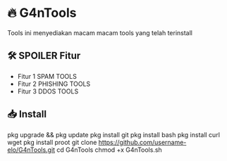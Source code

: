 # 🔥 G4nTools

Tools ini menyediakan macam macam tools yang telah terinstall

## 🛠️ SPOILER Fitur
- Fitur 1 SPAM TOOLS
- Fitur 2 PHISHING TOOLS
- Fitur 3 DDOS TOOLS 

## 📥 Install
pkg upgrade && pkg update
pkg install git
pkg install bash
pkg install curl wget
pkg install proot
git clone https://github.com/username-elo/G4nTools.git
cd G4nTools
chmod +x G4nTools.sh
